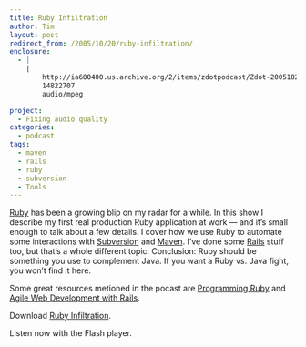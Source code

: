 ```yaml
---
title: Ruby Infiltration
author: Tim
layout: post
redirect_from: /2005/10/20/ruby-infiltration/
enclosure:
  - |
    |
        http://ia600400.us.archive.org/2/items/zdotpodcast/Zdot-20051020-RubyInfiltration.mp3
        14822707
        audio/mpeg

project:
  - Fixing audio quality
categories:
  - podcast
tags:
  - maven
  - rails
  - ruby
  - subversion
  - Tools
---
```

[Ruby][1] has been a growing blip on my radar for a while. In this show I describe my first real production Ruby application at work &#8212; and it&#8217;s small enough to talk about a few details. I cover how we use Ruby to automate some interactions with [Subversion][2] and [Maven][3]. I&#8217;ve done some [Rails][4] stuff too, but that&#8217;s a whole different topic. Conclusion: Ruby should be something you use to complement Java. If you want a Ruby vs. Java fight, you won&#8217;t find it here.

Some great resources metioned in the pocast are [Programming Ruby][5] and [Agile Web Development with Rails][6].

Download [Ruby Infiltration][7].

Listen now with the Flash player.

 [1]: http://ruby-lang.org
 [2]: http://subversion.tigris.org/
 [3]: http://maven.apache.org/
 [4]: http://rubyonrails.com/
 [5]: http://pragmaticprogrammer.com/titles/ruby/index.html
 [6]: http://pragmaticprogrammer.com/titles/rails/index.html
 [7]: http://ia600400.us.archive.org/2/items/zdotpodcast/Zdot-20051020-RubyInfiltration.mp3
